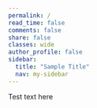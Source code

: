 ```yaml
---
permalink: /
read_time: false
comments: false
share: false
classes: wide
author_profile: false
sidebar:
  title: "Sample Title"
  nav: my-sidebar
---
```


Test text here
